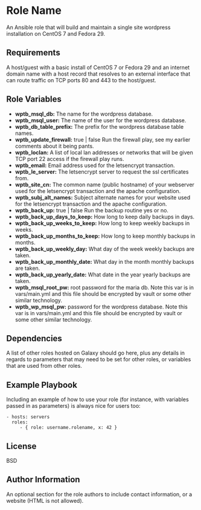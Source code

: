 Role Name
=========

An Ansible role that will build and maintain a single site wordpress installation on CentOS 7 and Fedora 29.

Requirements
------------

A host/guest with a basic install of CentOS 7 or Fedora 29 and an internet domain name with a host record that resolves to an external interface that can route traffic on TCP ports 80 and 443 to the host/guest.

Role Variables
--------------

* **wptb_msql_db:** The name for the wordpress database.
* **wptb_msql_user:** The name of the user for the wordpress database.
* **wptb_db_table_prefix:** The prefix for the wordpress database table names.
* **wptb_update_firewall:** true | false Run the firewall play, see my earlier comments about it being pants.
* **wptb_loclan:** A list of local lan addresses or networks that will be given TCP port 22 access if the firewall play runs.
* **wptb_email:** Email address used for the letsencrypt transaction.
* **wptb_le_server:** The letsencrypt server to request the ssl certificates from.
* **wptb_site_cn:** The common name (public hostname) of your webserver used for the letsencrypt transaction and the apache configuration.
* **wptb_subj_alt_names:** Subject alternate names for your website used for the letsencrypt transaction and the apache configuration.
* **wptb_back_up:** true | false Run the backup routine yes or no.
* **wptb_back_up_days_to_keep:** How long to keep daily backups in days.
* **wptb_back_up_weeks_to_keep:** How long to keep weekly backups in weeks.
* **wptb_back_up_months_to_keep:** How long to keep monthly backups in months.
* **wptb_back_up_weekly_day:** What day of the week weekly backups are taken.
* **wptb_back_up_monthly_date:** What day in the month monthly backups are taken.
* **wptb_back_up_yearly_date:** What date in the year yearly backups are taken.
* **wptb_msql_root_pw:** root password for the maria db. Note this var is in vars/main.yml and this file should be encrypted by vault or some other similar technology.
* **wptb_wp_msql_pw:** password for the wordpress database. Note this var is in vars/main.yml and this file should be encrypted by vault or some other similar technology.


Dependencies
------------

A list of other roles hosted on Galaxy should go here, plus any details in regards to parameters that may need to be set for other roles, or variables that are used from other roles.

Example Playbook
----------------

Including an example of how to use your role (for instance, with variables passed in as parameters) is always nice for users too:

    - hosts: servers
      roles:
         - { role: username.rolename, x: 42 }

License
-------

BSD

Author Information
------------------

An optional section for the role authors to include contact information, or a website (HTML is not allowed).
